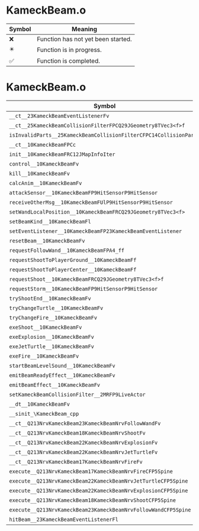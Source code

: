 # KameckBeam.o
| Symbol | Meaning 
| ------------- | ------------- 
| :x: | Function has not yet been started. 
| :eight_pointed_black_star: | Function is in progress. 
| :white_check_mark: | Function is completed. 


# KameckBeam.o
| Symbol | Decompiled? |
| ------------- | ------------- |
| `__ct__23KameckBeamEventListenerFv` | :x: |
| `__ct__25KameckBeamCollisionFilterFPCQ29JGeometry8TVec3<f>f` | :x: |
| `isInvalidParts__25KameckBeamCollisionFilterCFPC14CollisionParts` | :x: |
| `__ct__10KameckBeamFPCc` | :x: |
| `init__10KameckBeamFRC12JMapInfoIter` | :x: |
| `control__10KameckBeamFv` | :x: |
| `kill__10KameckBeamFv` | :x: |
| `calcAnim__10KameckBeamFv` | :x: |
| `attackSensor__10KameckBeamFP9HitSensorP9HitSensor` | :x: |
| `receiveOtherMsg__10KameckBeamFUlP9HitSensorP9HitSensor` | :x: |
| `setWandLocalPosition__10KameckBeamFRCQ29JGeometry8TVec3<f>` | :x: |
| `setBeamKind__10KameckBeamFl` | :x: |
| `setEventListener__10KameckBeamFP23KameckBeamEventListener` | :x: |
| `resetBeam__10KameckBeamFv` | :x: |
| `requestFollowWand__10KameckBeamFPA4_ff` | :x: |
| `requestShootToPlayerGround__10KameckBeamFf` | :x: |
| `requestShootToPlayerCenter__10KameckBeamFf` | :x: |
| `requestShoot__10KameckBeamFRCQ29JGeometry8TVec3<f>f` | :x: |
| `requestStorm__10KameckBeamFP9HitSensorP9HitSensor` | :x: |
| `tryShootEnd__10KameckBeamFv` | :x: |
| `tryChangeTurtle__10KameckBeamFv` | :x: |
| `tryChangeFire__10KameckBeamFv` | :x: |
| `exeShoot__10KameckBeamFv` | :x: |
| `exeExplosion__10KameckBeamFv` | :x: |
| `exeJetTurtle__10KameckBeamFv` | :x: |
| `exeFire__10KameckBeamFv` | :x: |
| `startBeamLevelSound__10KameckBeamFv` | :x: |
| `emitBeamReadyEffect__10KameckBeamFv` | :x: |
| `emitBeamEffect__10KameckBeamFv` | :x: |
| `setKameckBeamCollisionFilter__2MRFP9LiveActor` | :x: |
| `__dt__10KameckBeamFv` | :x: |
| `__sinit_\KameckBeam_cpp` | :x: |
| `__ct__Q213NrvKameckBeam23KameckBeamNrvFollowWandFv` | :x: |
| `__ct__Q213NrvKameckBeam18KameckBeamNrvShootFv` | :x: |
| `__ct__Q213NrvKameckBeam22KameckBeamNrvExplosionFv` | :x: |
| `__ct__Q213NrvKameckBeam22KameckBeamNrvJetTurtleFv` | :x: |
| `__ct__Q213NrvKameckBeam17KameckBeamNrvFireFv` | :x: |
| `execute__Q213NrvKameckBeam17KameckBeamNrvFireCFP5Spine` | :x: |
| `execute__Q213NrvKameckBeam22KameckBeamNrvJetTurtleCFP5Spine` | :x: |
| `execute__Q213NrvKameckBeam22KameckBeamNrvExplosionCFP5Spine` | :x: |
| `execute__Q213NrvKameckBeam18KameckBeamNrvShootCFP5Spine` | :x: |
| `execute__Q213NrvKameckBeam23KameckBeamNrvFollowWandCFP5Spine` | :x: |
| `hitBeam__23KameckBeamEventListenerFl` | :x: |
